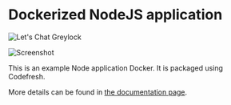 # Dockerized NodeJS application

![Let's Chat Greylock](http://i.imgur.com/0a3l5VF.png)

![Screenshot](http://i.imgur.com/C4uMD67.png)

This is an example Node application Docker.
It is packaged using Codefresh.

More details can be found in [the documentation page](https://codefresh.io/docs/docs/learn-by-example/nodejs/lets-chat/).






